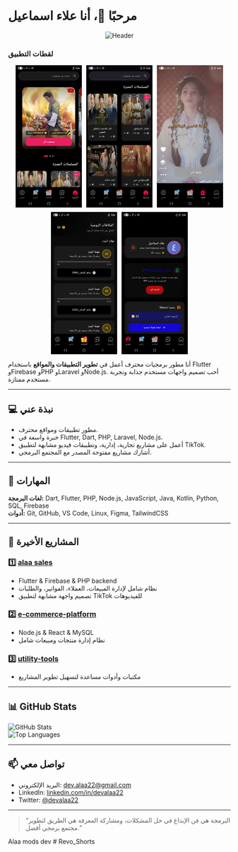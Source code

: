 ﻿
# مرحبًا 👋، أنا علاء اسماعيل

<p align="center">
  <img src="https://camo.githubusercontent.com/803226302ac9ed44d0caeadcaee81c6797400dc7b6da544bb78c80c59ebdfca3/68747470733a2f2f6d656469612e67697068792e636f6d2f6d656469612f7167515567674143335066763638377150432f67697068792e676966" alt="Header" />
</p>

### لقطات التطبيق

<div style="display: flex; justify-content: center; gap: 10px; flex-wrap: wrap;">
  <img src="assets/screenshots/screen1.png" alt="لقطة الشاشة 1" width="150"/>
  <img src="assets/screenshots/screen2.png" alt="لقطة الشاشة 2" width="150"/>
  <img src="assets/screenshots/screen3.png" alt="لقطة الشاشة 3" width="150"/>
  <img src="assets/screenshots/screen4.png" alt="لقطة الشاشة 4" width="150"/>
  <img src="assets/screenshots/screen5.png" alt="لقطة الشاشة 5" width="150"/>
</div>

أنا مطور برمجيات محترف أعمل في **تطوير التطبيقات والمواقع** باستخدام Flutter وFirebase وPHP وLaravel وNode.js. أحب تصميم واجهات مستخدم جذابة وتجربة مستخدم ممتازة.  

---

## 💻 نبذة عني
- مطور تطبيقات ومواقع محترف.
- خبرة واسعة في Flutter, Dart, PHP, Laravel, Node.js.
- أعمل على مشاريع تجارية، إدارية، وتطبيقات فيديو مشابهة لتطبيق TikTok.
- أشارك مشاريع مفتوحة المصدر مع المجتمع البرمجي.

---

## 🧩 المهارات
**لغات البرمجة:** Dart, Flutter, PHP, Node.js, JavaScript, Java, Kotlin, Python, SQL, Firebase  
**أدوات:** Git, GitHub, VS Code, Linux, Figma, TailwindCSS

---

## 🌟 المشاريع الأخيرة
### 1️⃣ [alaa sales](https://github.com/devalaa22/al_ameen_sales)  
- Flutter & Firebase & PHP backend  
- نظام شامل لإدارة المبيعات، العملاء، الفواتير، والطلبات  
- تصميم واجهة مشابهة لتطبيق TikTok للفيديوهات  

### 2️⃣ [e-commerce-platform](https://github.com/devalaa22/e-commerce-platform)  
- Node.js & React & MySQL  
- نظام إدارة منتجات ومبيعات شامل  

### 3️⃣ [utility-tools](https://github.com/devalaa22/utility-tools)  
- مكتبات وأدوات مساعدة لتسهيل تطوير المشاريع  

---




## 📊 GitHub Stats
![GitHub Stats](https://github-readme-stats.vercel.app/api?username=devalaa22&show_icons=true&theme=radical)  
![Top Languages](https://github-readme-stats.vercel.app/api/top-langs/?username=devalaa22&layout=compact&theme=radical)

---

## 📫 تواصل معي
- البريد الإلكتروني: [dev.alaa22@gmail.com](mailto:dev.alaa22@gmail.com)  
- LinkedIn: [linkedin.com/in/devalaa22](https://linkedin.com/in/devalaa22)  
- Twitter: [@devalaa22](https://twitter.com/devalaa22)  

---

> “البرمجة هي فن الإبداع في حل المشكلات، ومشاركة المعرفة هي الطريق لتطوير مجتمع برمجي أفضل.”


Alaa mods dev
#   R e v o _ S h o r t s 
 
 